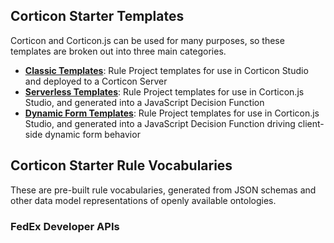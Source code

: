 ## Corticon Starter Templates

Corticon and Corticon.js can be used for many purposes, so these templates are broken out into three main categories.

- **[Classic Templates](classic-templates/README.md)**: Rule Project templates for use in Corticon Studio and deployed to a Corticon Server
- **[Serverless Templates](js-templates/README.md)**: Rule Project templates for use in Corticon.js Studio, and generated into a JavaScript Decision Function
- **[Dynamic Form Templates](form-templates/README.md)**: Rule Project templates for use in Corticon.js Studio, and generated into a JavaScript Decision Function driving client-side dynamic form behavior 

## Corticon Starter Rule Vocabularies

These are pre-built rule vocabularies, generated from JSON schemas and other data model representations of openly available ontologies. 

### FedEx Developer APIs